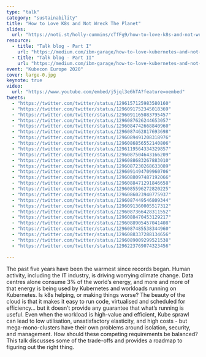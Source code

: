 ```yaml
---
type: "talk"
category: "sustainability"
title: "How to Love K8s and Not Wreck The Planet"
slides:
  url: "https://noti.st/holly-cummins/cTfFg9/how-to-love-k8s-and-not-wreck-the-planet-keynote"
resource:
  - title: "Talk blog - Part I"
    url: "https://medium.com/ibm-garage/how-to-love-kubernetes-and-not-wreck-the-planet-part-i-elasticity-and-utilization-19fcae120628"
  - title: "Talk blog - Part II"
    url: "https://medium.com/ibm-garage/how-to-love-kubernetes-and-not-wreck-the-planet-part-ii-revenge-of-the-zombies-9ae8e925c094"
event: "Kubecon Europe 2020"
cover: large-0.jpg
keynote: true
video:
  url: "https://www.youtube.com/embed/j5jql3e6hTA?feature=oembed"
tweets:
  - "https://twitter.com/twitter/status/1296157125983580160"
  - "https://twitter.com/twitter/status/1296091752345018369"
  - "https://twitter.com/twitter/status/1296091165083795457"
  - "https://twitter.com/twitter/status/1296087626244653057"
  - "https://twitter.com/twitter/status/1296084742668840960"
  - "https://twitter.com/twitter/status/1296087462817693698"
  - "https://twitter.com/twitter/status/1296089491208318976"
  - "https://twitter.com/twitter/status/1296086856552140806"
  - "https://twitter.com/twitter/status/1296119564334329857"
  - "https://twitter.com/twitter/status/1296087504643166209"
  - "https://twitter.com/twitter/status/1296088683267883010"
  - "https://twitter.com/twitter/status/1296087230268633089"
  - "https://twitter.com/twitter/status/1296091494709960706"
  - "https://twitter.com/twitter/status/1296088097487192066"
  - "https://twitter.com/twitter/status/1296088471291846658"
  - "https://twitter.com/twitter/status/1296085596272820225"
  - "https://twitter.com/twitter/status/1296086023940775937"
  - "https://twitter.com/twitter/status/1296087449546809344"
  - "https://twitter.com/twitter/status/1296091360005517312"
  - "https://twitter.com/twitter/status/1296087366428311552"
  - "https://twitter.com/twitter/status/1296088470453129217"
  - "https://twitter.com/twitter/status/1296088905457041408"
  - "https://twitter.com/twitter/status/1296087485538344960"
  - "https://twitter.com/twitter/status/1296088337288134656"
  - "https://twitter.com/twitter/status/1296089009299521538"
  - "https://twitter.com/twitter/status/1296223769074323456"

---
```

The past five years have been the warmest since records began. Human activity, including the IT industry, is driving worrying climate change. Data centres alone consume 3% of the world’s energy, and more and more of that energy is being used by Kubernetes and workloads running on Kubernetes. Is k8s helping, or making things worse?
The beauty of the cloud is that it makes it easy to run code, virtualised and scheduled for efficiency… but it doesn’t provide any guarantee that what’s running is useful. Even when the workload is high-value and efficient, Kube sprawl can lead to low utilisation, unsatisfactory elasticity, and high costs - but mega-mono-clusters have their own problems around isolation, security, and management. How should these competing requirements be balanced? This talk discusses some of the trade-offs and provides a roadmap to figuring out the right thing.